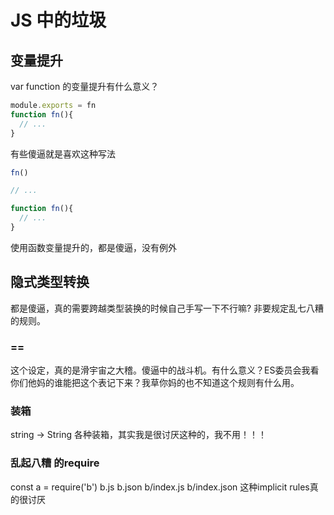 # JS 中的垃圾
## 变量提升
var function 的变量提升有什么意义？
``` js
module.exports = fn
function fn(){
  // ...
}
```
有些傻逼就是喜欢这种写法
``` js
fn()

// ...

function fn(){
  // ...
}
```
使用函数变量提升的，都是傻逼，没有例外

## 隐式类型转换
都是傻逼，真的需要跨越类型装换的时候自己手写一下不行嘛? 非要规定乱七八糟的规则。

### ==
这个设定，真的是滑宇宙之大稽。傻逼中的战斗机。有什么意义？ES委员会我看你们他妈的谁能把这个表记下来？我草你妈的也不知道这个规则有什么用。

### 装箱
string -> String  各种装箱，其实我是很讨厌这种的，我不用！！！

### 乱起八糟 的require
const a = require('b')
b.js
b.json
b/index.js
b/index.json
这种implicit rules真的很讨厌

